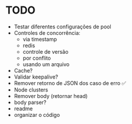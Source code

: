 # TODO

- Testar diferentes configurações de pool
- Controles de concorrência:
  - via timestamp
  - redis
  - controle de versão
  - por conflito
  - usando um arquivo
- Cache?
- Validar keepalive?
- Remover retorno de JSON dos caso de erro ✅
- Node clusters
- Remover body (retornar head)
- body parser?
- readme
- organizar o código
